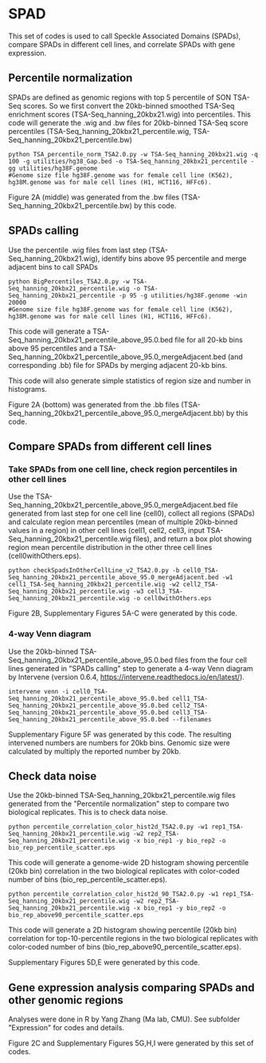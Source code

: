# SPAD
This set of codes is used to call Speckle Associated Domains (SPADs), compare SPADs in different cell lines, and correlate SPADs with gene expression.

## Percentile normalization
SPADs are defined as genomic regions with top 5 percentile of SON TSA-Seq scores. So we first convert the 20kb-binned smoothed TSA-Seq enrichment scores (TSA-Seq_hanning_20kbx21.wig) into percentiles. This code will generate the .wig and .bw files for 20kb-binned TSA-Seq score percentiles (TSA-Seq_hanning_20kbx21_percentile.wig, TSA-Seq_hanning_20kbx21_percentile.bw)

```shell
python TSA_percentile_norm_TSA2.0.py -w TSA-Seq_hanning_20kbx21.wig -q 100 -g utilities/hg38_Gap.bed -o TSA-Seq_hanning_20kbx21_percentile -gg utilities/hg38F.genome
#Genome size file hg38F.genome was for female cell line (K562), hg38M.genome was for male cell lines (H1, HCT116, HFFc6).
```

Figure 2A (middle) was generated from the .bw files (TSA-Seq_hanning_20kbx21_percentile.bw) by this code.

## SPADs calling
Use the percentile .wig files from last step (TSA-Seq_hanning_20kbx21.wig), identify bins above 95 percentile and merge adjacent bins to call SPADs

```shell
python BigPercentiles_TSA2.0.py -w TSA-Seq_hanning_20kbx21_percentile.wig -o TSA-Seq_hanning_20kbx21_percentile -p 95 -g utilities/hg38F.genome -win 20000
#Genome size file hg38F.genome was for female cell line (K562), hg38M.genome was for male cell lines (H1, HCT116, HFFc6).
```
This code will generate a TSA-Seq_hanning_20kbx21_percentile_above_95.0.bed file for all 20-kb bins above 95 percentiles and a TSA-Seq_hanning_20kbx21_percentile_above_95.0_mergeAdjacent.bed (and corresponding .bb) file for SPADs by merging adjacent 20-kb bins.

This code will also generate simple statistics of region size and number in histograms.

Figure 2A (bottom) was generated from the .bb files (TSA-Seq_hanning_20kbx21_percentile_above_95.0_mergeAdjacent.bb) by this code.

## Compare SPADs from different cell lines
### Take SPADs from one cell line, check region percentiles in other cell lines
Use the TSA-Seq_hanning_20kbx21_percentile_above_95.0_mergeAdjacent.bed file generated from last step for one cell line (cell0), collect all regions (SPADs) and calculate region mean percentiles (mean of multiple 20kb-binned values in a region) in other cell lines (cell1, cell2, cell3, input TSA-Seq_hanning_20kbx21_percentile.wig files), and return a box plot showing region mean percentile distribution in the other three cell lines (cell0withOthers.eps).

```shell
python checkSpadsInOtherCellLine_v2_TSA2.0.py -b cell0_TSA-Seq_hanning_20kbx21_percentile_above_95.0_mergeAdjacent.bed -w1 cell1_TSA-Seq_hanning_20kbx21_percentile.wig -w2 cell2_TSA-Seq_hanning_20kbx21_percentile.wig -w3 cell3_TSA-Seq_hanning_20kbx21_percentile.wig -o cell0withOthers.eps
```

Figure 2B, Supplementary Figures 5A-C were generated by this code.

### 4-way Venn diagram
Use the 20kb-binned TSA-Seq_hanning_20kbx21_percentile_above_95.0.bed files from the four cell lines generated in "SPADs calling" step to generate a 4-way Venn diagram by Intervene (version 0.6.4, https://intervene.readthedocs.io/en/latest/).

```shell
intervene venn -i cell0_TSA-Seq_hanning_20kbx21_percentile_above_95.0.bed cell1_TSA-Seq_hanning_20kbx21_percentile_above_95.0.bed cell2_TSA-Seq_hanning_20kbx21_percentile_above_95.0.bed cell3_TSA-Seq_hanning_20kbx21_percentile_above_95.0.bed --filenames
```

Supplementary Figure 5F was generated by this code. The resulting intervened numbers are numbers for 20kb bins. Genomic size were calculated by multiply the reported number by 20kb.

## Check data noise
Use the 20kb-binned TSA-Seq_hanning_20kbx21_percentile.wig files generated from the "Percentile normalization" step to compare two biological replicates. This is to check data noise.

```shell
python percentile_correlation_color_hist2d_TSA2.0.py -w1 rep1_TSA-Seq_hanning_20kbx21_percentile.wig -w2 rep2_TSA-Seq_hanning_20kbx21_percentile.wig -x bio_rep1 -y bio_rep2 -o bio_rep_percentile_scatter.eps
```
This code will generate a genome-wide 2D histogram showing percentile (20kb bin) correlation in the two biological replicates with color-coded number of bins (bio_rep_percentile_scatter.eps). 

```shell
python percentile_correlation_color_hist2d_90_TSA2.0.py -w1 rep1_TSA-Seq_hanning_20kbx21_percentile.wig -w2 rep2_TSA-Seq_hanning_20kbx21_percentile.wig -x bio_rep1 -y bio_rep2 -o bio_rep_above90_percentile_scatter.eps
```
This code will generate a 2D histogram showing percentile (20kb bin) correlation for top-10-percentile regions in the two biological replicates with color-coded number of bins (bio_rep_above90_percentile_scatter.eps).

Supplementary Figures 5D,E were generated by this code.

## Gene expression analysis comparing SPADs and other genomic regions

Analyses were done in R by Yang Zhang (Ma lab, CMU). See subfolder "Expression" for codes and details.

Figure 2C and Supplementary Figures 5G,H,I were generated by this set of codes.


